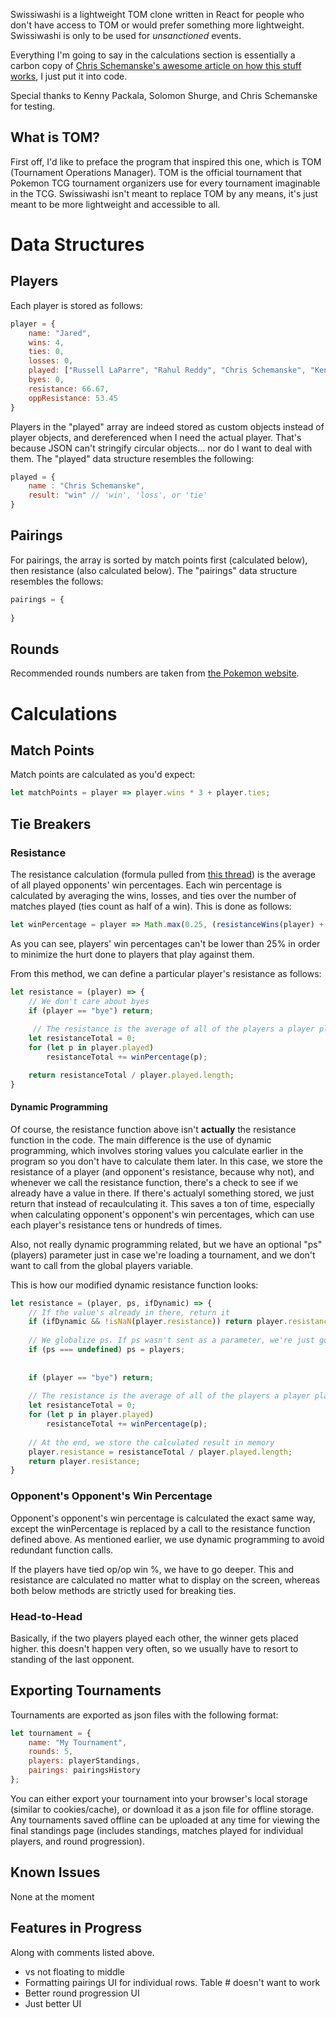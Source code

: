 Swissiwashi is a lightweight TOM clone written in React for people who don't have access to TOM or would prefer something more lightweight. Swissiwashi is only to be used for *unsanctioned* events.

Everything I'm going to say in the calculations section is essentially a carbon copy of [Chris Schemanske's awesome article on how this stuff works](https://sixprizes.com/tiebreakers/), I just put it into code.

Special thanks to Kenny Packala, Solomon Shurge, and Chris Schemanske for testing.

## What is TOM?

First off, I'd like to preface the program that inspired this one, which is TOM (Tournament Operations Manager). TOM is the official tournament that Pokemon TCG tournament organizers use for every tournament imaginable in the TCG. Swissiwashi isn't meant to replace TOM by any means, it's just meant to be more lightweight and accessible to all.

# Data Structures

## Players

Each player is stored as follows:

```javascript
player = {
    name: "Jared",
    wins: 4,
    ties: 0,
    losses: 0,
    played: ["Russell LaParre", "Rahul Reddy", "Chris Schemanske", "Kenward"],
    byes: 0,
    resistance: 66.67,
    oppResistance: 53.45
}
```

Players in the "played" array are indeed stored as custom objects instead of player objects, and dereferenced when I need the actual player. That's because JSON can't stringify circular objects... nor do I want to deal with them. The "played" data structure resembles the following:

``` javascript
played = {
    name : "Chris Schemanske",
    result: "win" // 'win', 'loss', or 'tie'
}
```

## Pairings

For pairings, the array is sorted by match points first (calculated below), then resistance (also calculated below). The "pairings" data structure resembles the follows:

``` javascript
pairings = {
    
}
```

## Rounds

Recommended rounds numbers are taken from [the Pokemon website](https://www.pokemon.com/us/play-pokemon/about/tournaments-rules-and-resources/).

# Calculations

## Match Points

Match points are calculated as you'd expect:

```javascript
let matchPoints = player => player.wins * 3 + player.ties;
```

## Tie Breakers

### Resistance

The resistance calculation (formula pulled from [this thread](http://pokegym.net/community/index.php?threads/tournament-resistance-calculation.29506/)) is the average of all played opponents' win percentages. Each win percentage is calculated by averaging the wins, losses, and ties over the number of matches played (ties count as half of a win). This is done as follows:

```javascript
let winPercentage = player => Math.max(0.25, (resistanceWins(player) + player.ties / 2) / (resistanceWins(player) + player.ties + player.losses));
```

As you can see, players' win percentages can't be lower than 25% in order to minimize the hurt done to players that play against them.

From this method, we can define a particular player's resistance as follows:

```javascript
let resistance = (player) => {
    // We don't care about byes
    if (player == "bye") return;
                        
     // The resistance is the average of all of the players a player played by's win percentages
    let resistanceTotal = 0;
    for (let p in player.played)
        resistanceTotal += winPercentage(p);

    return resistanceTotal / player.played.length;
}
```

#### Dynamic Programming

Of course, the resistance function above isn't **actually** the resistance function in the code. The main difference is the use of dynamic programming, which involves storing values you calculate earlier in the program so you don't have to calculate them later. In this case, we store the resistance of a player (and opponent's resistance, because why not), and whenever we call the resistance function, there's a check to see if we already have a value in there. If there's actualyl something stored, we just return that instead of recaulculating it. This saves a ton of time, especially when calculating opponent's opponent's win percentages, which can use each player's resistance tens or hundreds of times.

Also, not really dynamic programming related, but we have an optional "ps" (players) parameter just in case we're loading a tournament, and we don't want to call from the global players variable.

This is how our modified dynamic resistance function looks:

``` javascript
let resistance = (player, ps, ifDynamic) => {
    // If the value's already in there, return it
    if (ifDynamic && !isNaN(player.resistance)) return player.resistance;
                                             
    // We globalize ps. If ps wasn't sent as a parameter, we're just going to use the global players
    if (ps === undefined) ps = players;
                                             
    
    if (player == "bye") return;
    
    // The resistance is the average of all of the players a player played by's win percentages
    let resistanceTotal = 0;
    for (let p in player.played)
        resistanceTotal += winPercentage(p);
    
    // At the end, we store the calculated result in memory
    player.resistance = resistanceTotal / player.played.length;
    return player.resistance;
}
```

### Opponent's Opponent's Win Percentage

Opponent's opponent's win percentage is calculated the exact same way, except the winPercentage is replaced by a call to the resistance function defined above. As mentioned earlier, we use dynamic programming to avoid redundant function calls. 

If the players have tied op/op win %, we have to go deeper. This and resistance are calculated no matter what to display on the screen, whereas both below methods are strictly used for breaking ties.

### Head-to-Head

Basically, if the two players played each other, the winner gets placed higher. this doesn't happen very often, so we usually have to resort to standing of the last opponent.

## Exporting Tournaments

Tournaments are exported as json files with the following format:

```javascript
let tournament = {
    name: "My Tournament",
    rounds: 5,
    players: playerStandings,
    pairings: pairingsHistory
};
```

You can either export your tournament into your browser's local storage (similar to cookies/cache), or download it as a json file for offline storage. Any tournaments saved offline can be uploaded at any time for viewing the final standings page (includes standings, matches played for individual players, and round progression).

## Known Issues

None at the moment

## Features in Progress

Along with comments listed above.

* vs not floating to middle
* Formatting pairings UI for individual rows. Table # doesn't want to work
* Better round progression UI
* Just better UI